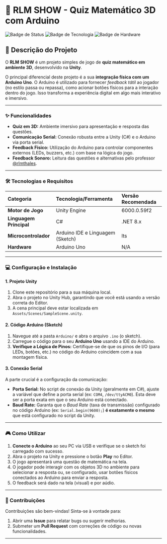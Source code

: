 # 🚀 RLM SHOW - Quiz Matemático 3D com Arduino

![Badge de Status](https://img.shields.io/badge/Status-Em%20Desenvolvimento-yellow)
![Badge de Tecnologia](https://img.shields.io/badge/Motor-Unity-black)
![Badge de Hardware](https://img.shields.io/badge/Hardware-Arduino%20Uno-blue)

## 📝 Descrição do Projeto

O **RLM SHOW** é um projeto simples de jogo de **quiz matemático em ambiente 3D**, desenvolvido na **Unity**.

O principal diferencial deste projeto é a sua **integração física com um Arduino Uno**. O Arduino é utilizado para fornecer *feedback tátil* ao jogador (no estilo passa ou repassa), como acionar botões físicos para a interação dentro do jogo. Isso transforma a experiência digital em algo mais interativo e imersivo.

---

### ✨ Funcionalidades

* **Quiz em 3D:** Ambiente imersivo para apresentação e resposta das questões.
* **Comunicação Serial:** Conexão robusta entre a Unity (C#) e o Arduino via porta serial.
* **Feedback Físico:** Utilização do Arduino para controlar componentes externos (LEDs, buzzers, etc.) com base na lógica do jogo.
* **Feedback Sonoro:** Leitura das questôes e alternativas pelo professor [@rlmthales](https://www.instagram.com/rlmthales/).

---

### 🛠️ Tecnologias e Requisitos

| Categoria | Tecnologia/Ferramenta | Versão Recomendada |
| :--- | :--- | :--- |
| **Motor de Jogo** | Unity Engine | 6000.0.59f2 |
| **Linguagem Principal** | C# | .NET 8.x |
| **Microcontrolador** | Arduino IDE e Linguagem (Sketch) | lts |
| **Hardware** | Arduino Uno | N/A |

---

### 💻 Configuração e Instalação

#### 1. Projeto Unity

1.  Clone este repositório para a sua máquina local.
2.  Abra o projeto no Unity Hub, garantindo que você está usando a versão correta do Editor.
3.  A cena principal deve estar localizada em `Assets/Scenes/SampleScene.unity`.

#### 2. Código Arduino (Sketch)

1.  Navegue até a pasta `Arduino/` e abra o arquivo `.ino` (o sketch).
2.  Carregue o código para o seu **Arduino Uno** usando a IDE do Arduino.
3.  **Verifique a Lógica de Pinos:** Certifique-se de que os pinos de I/O (para LEDs, botões, etc.) no código do Arduino coincidem com a sua montagem física.

#### 3. Conexão Serial

A parte crucial é a configuração da comunicação:

* **Porta Serial:** No script de conexão da Unity (geralmente em C#), ajuste a variável que define a porta serial (ex: `COM4`, `/dev/ttyACM0`). Esta deve ser a porta exata em que o seu Arduino está conectado.
* **Baud Rate:** Garanta que o *Baud Rate* (taxa de transmissão) configurado no código Arduino (ex: `Serial.begin(9600);`) **é exatamente o mesmo** que está configurado no script da Unity.

---

### 🎮 Como Utilizar

1.  **Conecte o Arduino** ao seu PC via USB e verifique se o sketch foi carregado com sucesso.
2.  Abra o projeto na Unity e pressione o botão **Play** no Editor.
3.  O jogo apresentará uma questão de matemática na tela.
4.  O jogador pode interagir com os objetos 3D no ambiente para selecionar a resposta ou, se configurado, usar botões físicos conectados ao Arduino para enviar a resposta.
5.  O feedback será dado na tela (visual) e por aúdio.

---

### 🤝 Contribuições

Contribuições são bem-vindas! Sinta-se à vontade para:

1.  Abrir uma **Issue** para relatar bugs ou sugerir melhorias.
2.  Submeter um **Pull Request** com correções de código ou novas funcionalidades.

---
